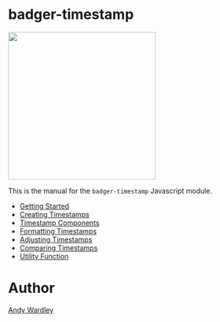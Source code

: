 # badger-timestamp

<img src="./images/badger2.svg" width="300"/>

This is the manual for the `badger-timestamp` Javascript module.

* [Getting Started](manual/getting_started.html)
* [Creating Timestamps](manual/creating_timestamps.html)
* [Timestamp Components](manual/timestamp_components.html)
* [Formatting Timestamps](manual/formatting_timestamps.html)
* [Adjusting Timestamps](manual/adjusting_timestamps.html)
* [Comparing Timestamps](manual/comparing_timestamps.html)
* [Utility Function](manual/utility_functions.html)

# Author
[Andy Wardley](https://github.com/abw)
